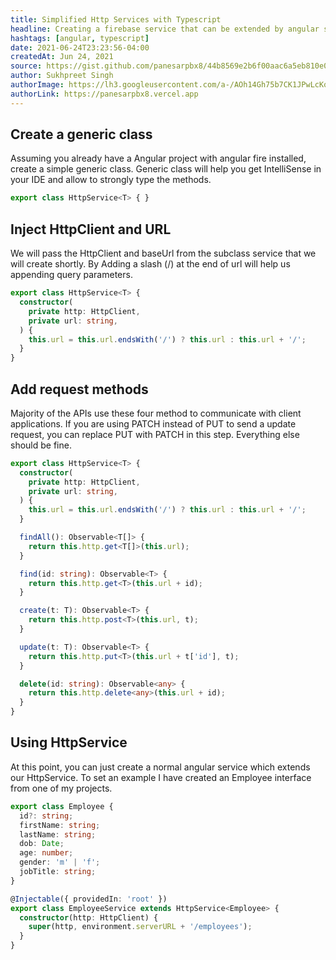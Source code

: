 ```yaml
---
title: Simplified Http Services with Typescript
headline: Creating a firebase service that can be extended by angular services to provide crud operations
hashtags: [angular, typescript]
date: 2021-06-24T23:23:56-04:00
createdAt: Jun 24, 2021
source: https://gist.github.com/panesarpbx8/44b8569e2b6f00aac6a5eb810e019989
author: Sukhpreet Singh
authorImage: https://lh3.googleusercontent.com/a-/AOh14Gh75b7CK1JPwLcKqE8a-zJjwaEVGUreGuWl2nYZbw=s96-c
authorLink: https://panesarpbx8.vercel.app
---
```


## Create a generic class

Assuming you already have a Angular project with angular fire installed, create a simple generic class. Generic class will help you get IntelliSense in your IDE and allow to strongly type the methods.

```ts
export class HttpService<T> { }
```

## Inject HttpClient and URL

We will pass the HttpClient and baseUrl from the subclass service that we will create shortly. By Adding a slash (/) at the end of url will help us appending query parameters.

```ts
export class HttpService<T> {
  constructor(
    private http: HttpClient,
    private url: string,
  ) {
    this.url = this.url.endsWith('/') ? this.url : this.url + '/';
  }
}
```

## Add request methods

Majority of the APIs use these four method to communicate with client applications. If you are using PATCH instead of PUT to send a update request, you can replace PUT with PATCH in this step. Everything else should be fine.

```ts
export class HttpService<T> {
  constructor(
    private http: HttpClient,
    private url: string,
  ) {
    this.url = this.url.endsWith('/') ? this.url : this.url + '/';
  }

  findAll(): Observable<T[]> {
    return this.http.get<T[]>(this.url);
  }

  find(id: string): Observable<T> {
    return this.http.get<T>(this.url + id);
  }

  create(t: T): Observable<T> {
    return this.http.post<T>(this.url, t);
  }

  update(t: T): Observable<T> {
    return this.http.put<T>(this.url + t['id'], t);
  }

  delete(id: string): Observable<any> {
    return this.http.delete<any>(this.url + id);
  }
}
```

## Using HttpService

At this point, you can just create a normal angular service which extends our HttpService. To set an example I have created an Employee interface from one of my projects.

```ts
export class Employee {
  id?: string;
  firstName: string;
  lastName: string;
  dob: Date;
  age: number;
  gender: 'm' | 'f';
  jobTitle: string;
}

@Injectable({ providedIn: 'root' })
export class EmployeeService extends HttpService<Employee> {
  constructor(http: HttpClient) { 
    super(http, environment.serverURL + '/employees');
  }
}
```
